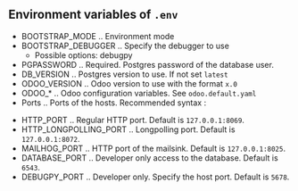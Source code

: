 ## Environment variables of `.env`

- BOOTSTRAP_MODE .. Environment mode
- BOOTSTRAP_DEBUGGER .. Specify the debugger to use
  - Possible options: debugpy
- PGPASSWORD .. Required. Postgres password of the database user.
- DB_VERSION .. Postgres version to use. If not set `latest`
- ODOO_VERSION .. Odoo version to use with the format `x.0`
- ODOO\_\* .. Odoo configuration variables. See `odoo.default.yaml`
- Ports .. Ports of the hosts. Recommended syntax <ip>:<port>

* HTTP_PORT .. Regular HTTP port. Default is `127.0.0.1:8069`.
* HTTP_LONGPOLLING_PORT .. Longpolling port. Default is `127.0.0.1:8072`.
* MAILHOG_PORT .. HTTP port of the mailsink. Default is `127.0.0.1:8025`.
* DATABASE_PORT .. Developer only access to the database. Default is `6543`.
* DEBUGPY_PORT .. Developer only. Specify the host port. Default is `5678`.
